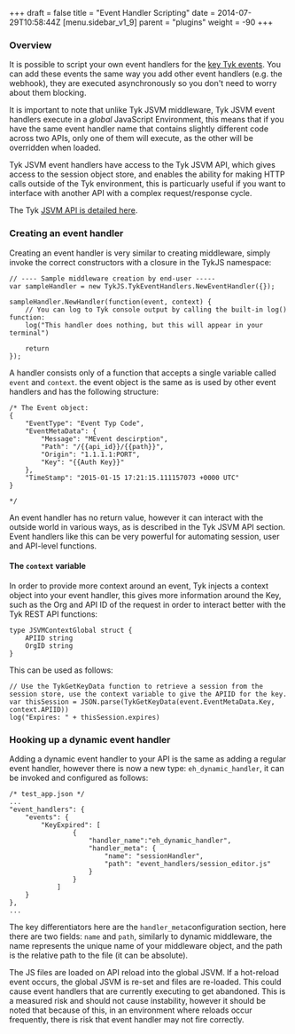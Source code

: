 +++
draft = false
title = "Event Handler Scripting"
date = 2014-07-29T10:58:44Z
[menu.sidebar_v1_9]
    parent = "plugins"
    weight = -90
+++

### Overview

It is possible to script your own event handlers for the [key Tyk events](event-handlers/event-handlers/). You can add these events the same way you add other event handlers (e.g. the webhook), they are executed asynchronously so you don't need to worry about them blocking.

It is important to note that unlike Tyk JSVM middleware, Tyk JSVM event handlers execute in a *global* JavaScript Environment, this means that if you have the same event handler name that contains slightly different code across two APIs, only one of them will execute, as the other will be overridden when loaded.

Tyk JSVM event handlers have access to the Tyk JSVM API, which gives access to the session object store, and enables the ability for making HTTP calls outside of the Tyk environment, this is particuarly useful if you want to interface with another API with a complex request/response cycle.

The Tyk [JSVM API is detailed here](plugins/jsvm-api/).

### Creating an event handler

Creating an event handler is very similar to creating middleware, simply invoke the correct constructors with a closure in the TykJS namespace:

    // ---- Sample middleware creation by end-user -----
    var sampleHandler = new TykJS.TykEventHandlers.NewEventHandler({});

    sampleHandler.NewHandler(function(event, context) {
        // You can log to Tyk console output by calling the built-in log() function:
        log("This handler does nothing, but this will appear in your terminal")

        return
    });

A handler consists only of a function that accepts a single variable called `event` and `context`. the event object is the same as is used by other event handlers and has the following structure:

    /* The Event object:
    {
        "EventType": "Event Typ Code",
        "EventMetaData": {
            "Message": "MEvent descirption",
            "Path": "/{{api_id}}/{{path}}",
            "Origin": "1.1.1.1:PORT",
            "Key": "{{Auth Key}}"
        },
        "TimeStamp": "2015-01-15 17:21:15.111157073 +0000 UTC"
    }

    */

An event handler has no return value, however it can interact with the outside world in various ways, as is described in the Tyk JSVM API section. Event handlers like this can be very powerful for automating session, user and API-level functions.

#### The `context` variable

In order to provide more context around an event, Tyk injects a context object into your event handler, this gives more information around the Key, such as the Org and API ID of the request in order to interact better with the Tyk REST API functions:

    type JSVMContextGlobal struct {
        APIID string
        OrgID string
    }

This can be used as follows:

    // Use the TykGetKeyData function to retrieve a session from the session store, use the context variable to give the APIID for the key.
    var thisSession = JSON.parse(TykGetKeyData(event.EventMetaData.Key, context.APIID))
    log("Expires: " + thisSession.expires)

### Hooking up a dynamic event handler

Adding a dynamic event handler to your API is the same as adding a regular event handler, however there is now a new type: `eh_dynamic_handler`, it can be invoked and configured as follows:

    /* test_app.json */
    ...
    "event_handlers": {
        "events": {
            "KeyExpired": [
					{
						"handler_name":"eh_dynamic_handler",
						"handler_meta": {
							"name": "sessionHandler",
							"path": "event_handlers/session_editor.js"
						}
					}
				]
        }
    },
    ...

The key differentiators here are the `handler_meta`configuration section, here there are two fields: `name` and `path`, similarly to dynamic middleware, the name represents the unique name of your middleware object, and the path is the relative path to the file (it can be absolute).

The JS files are loaded on API reload into the global JSVM. If a hot-reload event occurs, the global JSVM is re-set and files are re-loaded. This could cause event handlers that are currently executing to get abandoned. This is a measured risk and should not cause instability, however it should be noted that because of this, in an environment where reloads occur frequently, there is  risk that event handler may not fire correctly.
